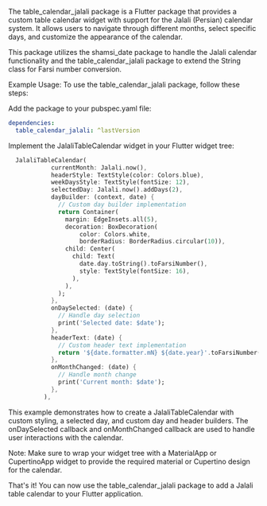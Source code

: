 <!--
This README describes the package. If you publish this package to pub.dev,
this README's contents appear on the landing page for your package.

For information about how to write a good package README, see the guide for
[writing package pages](https://dart.dev/guides/libraries/writing-package-pages).

For general information about developing packages, see the Dart guide for
[creating packages](https://dart.dev/guides/libraries/create-library-packages)
and the Flutter guide for
[developing packages and plugins](https://flutter.dev/developing-packages).
-->

The table_calendar_jalali package is a Flutter package that provides a custom table calendar widget with support for the Jalali (Persian) calendar system. It allows users to navigate through different months, select specific days, and customize the appearance of the calendar.

This package utilizes the shamsi_date package to handle the Jalali calendar functionality and the table_calendar_jalali package to extend the String class for Farsi number conversion.

Example Usage:
To use the table_calendar_jalali package, follow these steps:

Add the package to your pubspec.yaml file:

```yaml
dependencies:
  table_calendar_jalali: ^lastVersion
```

Implement the JalaliTableCalendar widget in your Flutter widget tree:

```dart
  JalaliTableCalendar(
            currentMonth: Jalali.now(),
            headerStyle: TextStyle(color: Colors.blue),
            weekDaysStyle: TextStyle(fontSize: 12),
            selectedDay: Jalali.now().addDays(2),
            dayBuilder: (context, date) {
              // Custom day builder implementation
              return Container(
                margin: EdgeInsets.all(5),
                decoration: BoxDecoration(
                    color: Colors.white,
                    borderRadius: BorderRadius.circular(10)),
                child: Center(
                  child: Text(
                    date.day.toString().toFarsiNumber(),
                    style: TextStyle(fontSize: 16),
                  ),
                ),
              );
            },
            onDaySelected: (date) {
              // Handle day selection
              print('Selected date: $date');
            },
            headerText: (date) {
              // Custom header text implementation
              return '${date.formatter.mN} ${date.year}'.toFarsiNumber();
            },
            onMonthChanged: (date) {
              // Handle month change
              print('Current month: $date');
            },
          ),

```

This example demonstrates how to create a JalaliTableCalendar with custom styling, a selected day, and custom day and header builders. The onDaySelected callback and onMonthChanged callback are used to handle user interactions with the calendar.

Note: Make sure to wrap your widget tree with a MaterialApp or CupertinoApp widget to provide the required material or Cupertino design for the calendar.

That's it! You can now use the table_calendar_jalali package to add a Jalali table calendar to your Flutter application.
